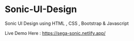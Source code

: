 # Sonic-UI-Design
Sonic UI Design using HTML , CSS , Bootstrap &amp; Javascript

Live Demo Here : https://sega-sonic.netlify.app/
